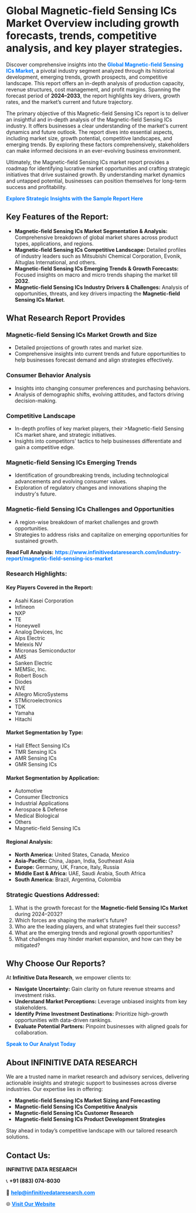 <h1>Global Magnetic-field Sensing ICs Market Overview including growth forecasts, trends, competitive analysis, and key player strategies.</h1>
<p>
Discover comprehensive insights into the 
<a href="https://www.infinitivedataresearch.com/industry-report/magnetic-field-sensing-ics-market" rel="dofollow" style="color: #007BFF; text-decoration: none;"><strong>Global Magnetic-field Sensing ICs Market</strong></a>, a pivotal industry segment analyzed through its historical development, emerging trends, growth prospects, and competitive landscape. This report offers an in-depth analysis of production capacity, revenue structures, cost management, and profit margins. Spanning the forecast period of <strong>2024–2033</strong>, the report highlights key drivers, growth rates, and the market’s current and future trajectory.
</p>
<p>
The primary objective of this Magnetic-field Sensing ICs report is to deliver an insightful and in-depth analysis of the Magnetic-field Sensing ICs industry. It offers businesses a clear understanding of the market's current dynamics and future outlook. The report dives into essential aspects, including market size, growth potential, competitive landscapes, and emerging trends. By exploring these factors comprehensively, stakeholders can make informed decisions in an ever-evolving business environment.
</p>
<p>
Ultimately, the Magnetic-field Sensing ICs market report provides a roadmap for identifying lucrative market opportunities and crafting strategic initiatives that drive sustained growth. By understanding market dynamics and untapped potential, businesses can position themselves for long-term success and profitability.
</p>
<p>
<a href="https://www.infinitivedataresearch.com/request-sample/reportId=103128" style="color: #007BFF; text-decoration: none;"><strong>Explore Strategic Insights with the Sample Report Here</strong></a>
</p>

<h2>Key Features of the Report:</h2>
<ul>
<li><strong>Magnetic-field Sensing ICs Market Segmentation & Analysis:</strong> Comprehensive breakdown of global market shares across product types, applications, and regions.</li>
<li><strong>Magnetic-field Sensing ICs Competitive Landscape:</strong> Detailed profiles of industry leaders such as Mitsubishi Chemical Corporation, Evonik, Altuglas International, and others.</li>
<li><strong>Magnetic-field Sensing ICs Emerging Trends & Growth Forecasts:</strong> Focused insights on macro and micro trends shaping the market till <strong>2032</strong>.</li>
<li><strong>Magnetic-field Sensing ICs Industry Drivers & Challenges:</strong> Analysis of opportunities, threats, and key drivers impacting the <strong>Magnetic-field Sensing ICs Market</strong>.</li>
</ul>

<h2>What Research Report Provides</h2>
<h3>Magnetic-field Sensing ICs Market Growth and Size</h3>
<ul>
<li>Detailed projections of growth rates and market size.</li>
<li>Comprehensive insights into current trends and future opportunities to help businesses forecast demand and align strategies effectively.</li>
</ul>

<h3>Consumer Behavior Analysis</h3>
<ul>
<li>Insights into changing consumer preferences and purchasing behaviors.</li>
<li>Analysis of demographic shifts, evolving attitudes, and factors driving decision-making.</li>
</ul>

<h3>Competitive Landscape</h3>
<ul>
<li>In-depth profiles of key market players, their >Magnetic-field Sensing ICs market share, and strategic initiatives.</li>
<li>Insights into competitors' tactics to help businesses differentiate and gain a competitive edge.</li>
</ul>

<h3>Magnetic-field Sensing ICs Emerging Trends</h3>
<ul>
<li>Identification of groundbreaking trends, including technological advancements and evolving consumer values.</li>
<li>Exploration of regulatory changes and innovations shaping the industry's future.</li>
</ul>

<h3>Magnetic-field Sensing ICs Challenges and Opportunities</h3>
<ul>
<li>A region-wise breakdown of market challenges and growth opportunities.</li>
<li>Strategies to address risks and capitalize on emerging opportunities for sustained growth.</li>
</ul>
<p><strong>Read Full Analysis:</strong> <a href="https://www.infinitivedataresearch.com/industry-report/magnetic-field-sensing-ics-market" rel="dofollow" style="color: #007BFF; text-decoration: none;"><strong>https://www.infinitivedataresearch.com/industry-report/magnetic-field-sensing-ics-market</strong></a></p>
<h3>Research Highlights:</h3>
<h4>Key Players Covered in the Report:</h4>
<ul><li>Asahi Kasei Corporation</li><li>Infineon</li><li>NXP</li><li>TE</li><li>Honeywell</li><li>Analog Devices, Inc</li><li>Alps Electric</li><li>Melexis NV</li><li>Micronas Semiconductor</li><li>AMS</li><li>Sanken Electric</li><li>MEMSic, Inc.</li><li>Robert Bosch</li><li>Diodes</li><li>NVE</li><li>Allegro MicroSystems</li><li>STMicroelectronics</li><li>TDK</li><li>Yamaha</li><li>Hitachi</li></ul>
<h4>Market Segmentation by Type:</h4>
<ul><li>Hall Effect Sensing ICs</li><li>TMR Sensing ICs</li><li>AMR Sensing ICs</li><li>GMR Sensing ICs</li></ul>
<h4>Market Segmentation by Application:</h4>
<ul><li>Automotive</li><li>Consumer Electronics</li><li>Industrial Applications</li><li>Aerospace &amp; Defense</li><li>Medical Biological</li><li>Others</li><li>Magnetic-field Sensing ICs</li></ul>

<h4>Regional Analysis:</h4>
<ul>
<li><strong>North America:</strong> United States, Canada, Mexico</li>
<li><strong>Asia-Pacific:</strong> China, Japan, India, Southeast Asia</li>
<li><strong>Europe:</strong> Germany, UK, France, Italy, Russia</li>
<li><strong>Middle East & Africa:</strong> UAE, Saudi Arabia, South Africa</li>
<li><strong>South America:</strong> Brazil, Argentina, Colombia</li>
</ul>

<h3>Strategic Questions Addressed:</h3>
<ol>
<li>What is the growth forecast for the <strong>Magnetic-field Sensing ICs Market</strong> during 2024–2032?</li>
<li>Which forces are shaping the market's future?</li>
<li>Who are the leading players, and what strategies fuel their success?</li>
<li>What are the emerging trends and regional growth opportunities?</li>
<li>What challenges may hinder market expansion, and how can they be mitigated?</li>
</ol>

<h2>Why Choose Our Reports?</h2>
<p>At <strong>Infinitive Data Research</strong>, we empower clients to:</p>
<ul>
<li><strong>Navigate Uncertainty:</strong> Gain clarity on future revenue streams and investment risks.</li>
<li><strong>Understand Market Perceptions:</strong> Leverage unbiased insights from key stakeholders.</li>
<li><strong>Identify Prime Investment Destinations:</strong> Prioritize high-growth opportunities with data-driven rankings.</li>
<li><strong>Evaluate Potential Partners:</strong> Pinpoint businesses with aligned goals for collaboration.</li>
</ul>
<p><a href="https://www.infinitivedataresearch.com/industry-report/magnetic-field-sensing-ics-market" rel="dofollow" style="color: #007BFF; text-decoration: none;"><strong>Speak to Our Analyst Today</strong></a></p>

<h2>About INFINITIVE DATA RESEARCH</h2>
<p>We are a trusted name in market research and advisory services, delivering actionable insights and strategic support to businesses across diverse industries. Our expertise lies in offering:</p>
<ul>
<li><strong>Magnetic-field Sensing ICs Market Sizing and Forecasting</strong></li>
<li><strong>Magnetic-field Sensing ICs Competitive Analysis</strong></li>
<li><strong>Magnetic-field Sensing ICs Customer Research</strong></li>
<li><strong>Magnetic-field Sensing ICs Product Development Strategies</strong></li>
</ul>
<p>Stay ahead in today’s competitive landscape with our tailored research solutions.</p>

<h2>Contact Us:</h2>
<p><strong>INFINITIVE DATA RESEARCH</strong></p>
<p>📞 <strong>+91 (883) 074-8030</strong></p>
<p>📧 <strong><a href="mailto:help@infinitivedataresearch.com" style="color: #007BFF;">help@infinitivedataresearch.com</a></strong></p>
<p>🌐 <strong><a href="https://www.infinitivedataresearch.com" rel="dofollow" style="color: #007BFF;">Visit Our Website</a></strong></p>